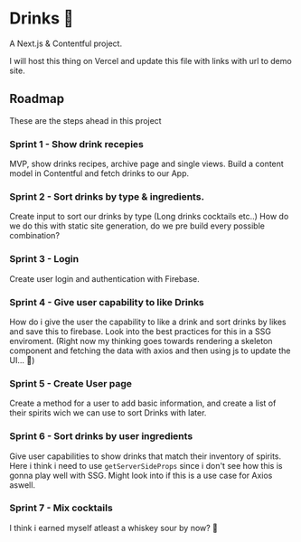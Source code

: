 # Drinks 🍹

A Next.js & Contentful project.

I will host this thing on Vercel and update this file with links with url to demo site.


## Roadmap

These are the steps ahead in this project

### Sprint 1 - Show drink recepies

MVP, show drinks recipes, archive page and single views.
Build a content model in Contentful and fetch drinks to our App.

### Sprint 2 - Sort drinks by type & ingredients.

Create input to sort our drinks by type (Long drinks cocktails etc..)
How do we do this with static site generation, do we pre build every possible combination? 

### Sprint 3 - Login

Create user login and authentication with Firebase.

### Sprint 4 - Give user capability to like Drinks

How do i give the user the capability to like a drink and sort drinks by likes and save this to firebase.
Look into the best practices for this in a SSG enviroment. 
(Right now my thinking goes towards rendering a skeleton component and fetching the data with axios and then using js to update the UI... 🤔)

### Sprint 5 - Create User page

 Create a method for a user to add basic information, and create a list of their spirits wich we can use to sort Drinks with later.

### Sprint 6 - Sort drinks by user ingredients

Give user capabilities to show drinks that match their inventory of spirits.
Here i think i need to use `getServerSideProps` since i don't see how this is gonna play well with SSG.
Might look into if this is a use case for Axios aswell.

### Sprint 7 - Mix cocktails

I think i earned myself atleast a whiskey sour by now? 🥃
